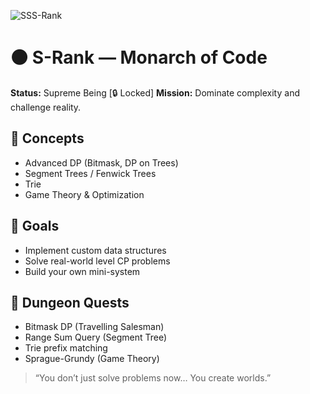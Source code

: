 ![SSS-Rank](../../assets/rank-ups/s-rank.png)

# ⚫ S-Rank — Monarch of Code

**Status:** Supreme Being [🔒 Locked] 
**Mission:** Dominate complexity and challenge reality.

## 🧠 Concepts
- Advanced DP (Bitmask, DP on Trees)
- Segment Trees / Fenwick Trees
- Trie
- Game Theory & Optimization

## 🎯 Goals
- Implement custom data structures
- Solve real-world level CP problems
- Build your own mini-system

## 🧪 Dungeon Quests
- Bitmask DP (Travelling Salesman)
- Range Sum Query (Segment Tree)
- Trie prefix matching
- Sprague-Grundy (Game Theory)

> “You don’t just solve problems now… You create worlds.”

